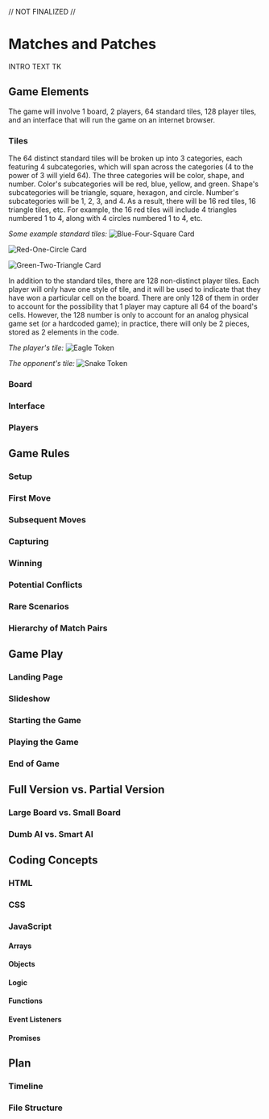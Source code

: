 // NOT FINALIZED //

# Matches and Patches

INTRO TEXT TK

## Game Elements
The game will involve 1 board, 2 players, 64 standard tiles, 128 player tiles, and an interface that will run the game on an internet browser.

### Tiles
The 64 distinct standard tiles will be broken up into 3 categories, each featuring 4 subcategories, which will span across the categories (4 to the power of 3 will yield 64). The three categories will be color, shape, and number. Color's subcategories will be red, blue, yellow, and green. Shape's subcategories will be triangle, square, hexagon, and circle. Number's subcategories will be 1, 2, 3, and 4. As a result, there will be 16 red tiles, 16 triangle tiles, etc. For example, the 16 red tiles will include 4 triangles numbered 1 to 4, along with 4 circles numbered 1 to 4, etc.

*Some example standard tiles:*
![Blue-Four-Square Card](/images/blue-four-square-card.png)

![Red-One-Circle Card](/images/red-one-circle-card.png)

![Green-Two-Triangle Card](/images/green-two-triangle-card.png)

In addition to the standard tiles, there are 128 non-distinct player tiles. Each player will only have one style of tile, and it will be used to indicate that they have won a particular cell on the board. There are only 128 of them in order to account for the possibility that 1 player may capture all 64 of the board's cells. However, the 128 number is only to account for an analog physical game set (or a hardcoded game); in practice, there will only be 2 pieces, stored as 2 elements in the code.

*The player's tile:*
![Eagle Token](/images/eagle-token.png)

*The opponent's tile:*
![Snake Token](/images/snake-token.png)

### Board
### Interface
### Players

## Game Rules
### Setup
### First Move
### Subsequent Moves
### Capturing
### Winning
### Potential Conflicts
### Rare Scenarios
### Hierarchy of Match Pairs

## Game Play
### Landing Page
### Slideshow
### Starting the Game
### Playing the Game
### End of Game

## Full Version vs. Partial Version
### Large Board vs. Small Board
### Dumb AI vs. Smart AI

## Coding Concepts
### HTML
### CSS
### JavaScript
#### Arrays
#### Objects
#### Logic
#### Functions
#### Event Listeners
#### Promises

## Plan
### Timeline
### File Structure